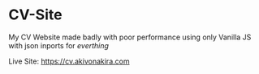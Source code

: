 # CV-Site

My CV Website made badly with poor performance using only Vanilla JS with json inports for *everthing*

Live Site:
https://cv.akivonakira.com
